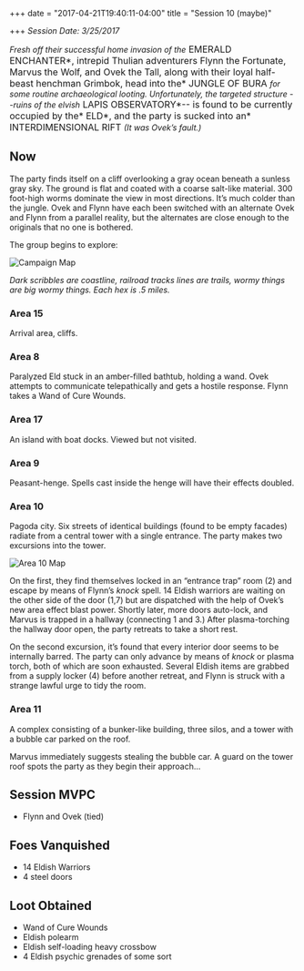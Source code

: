 +++
date = "2017-04-21T19:40:11-04:00"
title = "Session 10 (maybe)"

+++
*Session Date: 3/25/2017*

*Fresh off their successful home invasion of the*<span style="font-size: 1rem;"> EMERALD ENCHANTER*, intrepid Thulian adventurers Flynn the Fortunate, Marvus the Wolf, and Ovek the Tall, along with their loyal half-beast henchman Grimbok, head into the* JUNGLE OF BURA </span>*for some routine archaeological looting. Unfortunately, the targeted structure --ruins of the elvish*<span style="font-size: 1rem;"> LAPIS OBSERVATORY*-- is found to be currently occupied by the* ELD*, and the party is sucked into an* INTERDIMENSIONAL RIFT </span>*(It was Ovek’s fault.)*
<!--more-->

## Now

The party finds itself on a cliff overlooking a gray ocean beneath a sunless gray sky.  The ground is flat and coated with a coarse salt-like material. 300 foot-high worms dominate the view in most directions. It’s much colder than the jungle. Ovek and Flynn have each been switched with an alternate Ovek and Flynn from a parallel reality, but the alternates are close enough to the originals that no one is bothered.

The group begins to explore:

![Campaign Map](/images/misty-isle-player-hex-1.jpg)

*Dark scribbles are coastline, railroad tracks lines are trails, wormy things are big wormy things. Each hex is .5 miles.*

### Area 15

Arrival area, cliffs.

### Area 8

Paralyzed Eld stuck in an amber-filled bathtub, holding a wand. Ovek attempts to communicate telepathically and gets a hostile response. Flynn takes a Wand of Cure Wounds.

### Area 17

An island with boat docks. Viewed but not visited.

### Area 9

Peasant-henge. Spells cast inside the henge will have their effects doubled.

### Area 10

Pagoda city. Six streets of identical buildings (found to be empty facades) radiate from a central tower with a single entrance. The party makes two excursions into the tower.

![Area 10 Map](/uploads/area-10-session-10-iso.png)

On the first, they find themselves locked in an “entrance trap” room (2) and escape by means of Flynn’s *knock* spell. 14 Eldish warriors are waiting on the other side of the door (1,7) but are dispatched with the help of Ovek’s new area effect blast power. Shortly later, more doors auto-lock, and Marvus is trapped in a hallway (connecting 1 and 3.) After plasma-torching the hallway door open, the party retreats to take a short rest.

On the second excursion, it’s found that every interior door seems to be internally barred. The party can only advance by means of *knock* or plasma torch, both of which are soon exhausted. Several Eldish items are grabbed from a supply locker (4) before another retreat, and Flynn is struck with a strange lawful urge to tidy the room.

### Area 11

A complex consisting of a bunker-like building, three silos, and a tower with a bubble car parked on the roof.

Marvus immediately suggests stealing the bubble car. A guard on the tower roof spots the party as they begin their approach...

## Session MVPC

* Flynn and Ovek (tied)

## Foes Vanquished

* 14 Eldish Warriors
* 4 steel doors

## Loot Obtained

* Wand of Cure Wounds
* Eldish polearm
* Eldish self-loading heavy crossbow
* 4 Eldish psychic grenades of some sort